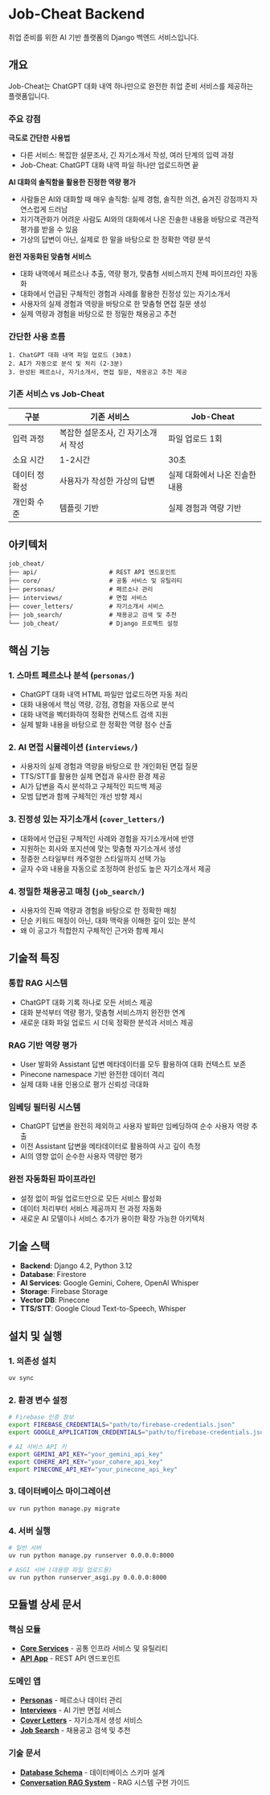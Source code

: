 # Job-Cheat Backend

취업 준비를 위한 AI 기반 플랫폼의 Django 백엔드 서비스입니다.

## 개요

Job-Cheat는 ChatGPT 대화 내역 하나만으로 완전한 취업 준비 서비스를 제공하는 플랫폼입니다.

### 주요 강점

**극도로 간단한 사용법**

- 다른 서비스: 복잡한 설문조사, 긴 자기소개서 작성, 여러 단계의 입력 과정
- Job-Cheat: ChatGPT 대화 내역 파일 하나만 업로드하면 끝

**AI 대화의 솔직함을 활용한 진정한 역량 평가**

- 사람들은 AI와 대화할 때 매우 솔직함: 실제 경험, 솔직한 의견, 숨겨진 강점까지 자연스럽게 드러남
- 자기객관화가 어려운 사람도 AI와의 대화에서 나온 진솔한 내용을 바탕으로 객관적 평가를 받을 수 있음
- 가상의 답변이 아닌, 실제로 한 말을 바탕으로 한 정확한 역량 분석

**완전 자동화된 맞춤형 서비스**

- 대화 내역에서 페르소나 추출, 역량 평가, 맞춤형 서비스까지 전체 파이프라인 자동화
- 대화에서 언급된 구체적인 경험과 사례를 활용한 진정성 있는 자기소개서
- 사용자의 실제 경험과 역량을 바탕으로 한 맞춤형 면접 질문 생성
- 실제 역량과 경험을 바탕으로 한 정밀한 채용공고 추천

### 간단한 사용 흐름

```
1. ChatGPT 대화 내역 파일 업로드 (30초)
2. AI가 자동으로 분석 및 처리 (2-3분)
3. 완성된 페르소나, 자기소개서, 면접 질문, 채용공고 추천 제공
```

### 기존 서비스 vs Job-Cheat

| 구분          | 기존 서비스                         | Job-Cheat                      |
| ------------- | ----------------------------------- | ------------------------------ |
| 입력 과정     | 복잡한 설문조사, 긴 자기소개서 작성 | 파일 업로드 1회                |
| 소요 시간     | 1-2시간                             | 30초                           |
| 데이터 정확성 | 사용자가 작성한 가상의 답변         | 실제 대화에서 나온 진솔한 내용 |
| 개인화 수준   | 템플릿 기반                         | 실제 경험과 역량 기반          |

## 아키텍처

```
job_cheat/
├── api/                    # REST API 엔드포인트
├── core/                   # 공통 서비스 및 유틸리티
├── personas/               # 페르소나 관리
├── interviews/             # 면접 서비스
├── cover_letters/          # 자기소개서 서비스
├── job_search/             # 채용공고 검색 및 추천
└── job_cheat/              # Django 프로젝트 설정
```

## 핵심 기능

### 1. 스마트 페르소나 분석 (`personas/`)

- ChatGPT 대화 내역 HTML 파일만 업로드하면 자동 처리
- 대화 내용에서 핵심 역량, 강점, 경험을 자동으로 분석
- 대화 내역을 벡터화하여 정확한 컨텍스트 검색 지원
- 실제 발화 내용을 바탕으로 한 정확한 역량 점수 산출

### 2. AI 면접 시뮬레이션 (`interviews/`)

- 사용자의 실제 경험과 역량을 바탕으로 한 개인화된 면접 질문
- TTS/STT를 활용한 실제 면접과 유사한 환경 제공
- AI가 답변을 즉시 분석하고 구체적인 피드백 제공
- 모범 답변과 함께 구체적인 개선 방향 제시

### 3. 진정성 있는 자기소개서 (`cover_letters/`)

- 대화에서 언급된 구체적인 사례와 경험을 자기소개서에 반영
- 지원하는 회사와 포지션에 맞는 맞춤형 자기소개서 생성
- 정중한 스타일부터 캐주얼한 스타일까지 선택 가능
- 글자 수와 내용을 자동으로 조정하여 완성도 높은 자기소개서 제공

### 4. 정밀한 채용공고 매칭 (`job_search/`)

- 사용자의 진짜 역량과 경험을 바탕으로 한 정확한 매칭
- 단순 키워드 매칭이 아닌, 대화 맥락을 이해한 깊이 있는 분석
- 왜 이 공고가 적합한지 구체적인 근거와 함께 제시

## 기술적 특징

### 통합 RAG 시스템

- ChatGPT 대화 기록 하나로 모든 서비스 제공
- 대화 분석부터 역량 평가, 맞춤형 서비스까지 완전한 연계
- 새로운 대화 파일 업로드 시 더욱 정확한 분석과 서비스 제공

### RAG 기반 역량 평가

- User 발화와 Assistant 답변 메타데이터를 모두 활용하여 대화 컨텍스트 보존
- Pinecone namespace 기반 완전한 데이터 격리
- 실제 대화 내용 인용으로 평가 신뢰성 극대화

### 임베딩 필터링 시스템

- ChatGPT 답변을 완전히 제외하고 사용자 발화만 임베딩하여 순수 사용자 역량 추출
- 이전 Assistant 답변을 메타데이터로 활용하여 사고 깊이 측정
- AI의 영향 없이 순수한 사용자 역량만 평가

### 완전 자동화된 파이프라인

- 설정 없이 파일 업로드만으로 모든 서비스 활성화
- 데이터 처리부터 서비스 제공까지 전 과정 자동화
- 새로운 AI 모델이나 서비스 추가가 용이한 확장 가능한 아키텍처

## 기술 스택

- **Backend**: Django 4.2, Python 3.12
- **Database**: Firestore
- **AI Services**: Google Gemini, Cohere, OpenAI Whisper
- **Storage**: Firebase Storage
- **Vector DB**: Pinecone
- **TTS/STT**: Google Cloud Text-to-Speech, Whisper

## 설치 및 실행

### 1. 의존성 설치

```bash
uv sync
```

### 2. 환경 변수 설정

```bash
# Firebase 인증 정보
export FIREBASE_CREDENTIALS="path/to/firebase-credentials.json"
export GOOGLE_APPLICATION_CREDENTIALS="path/to/firebase-credentials.json"

# AI 서비스 API 키
export GEMINI_API_KEY="your_gemini_api_key"
export COHERE_API_KEY="your_cohere_api_key"
export PINECONE_API_KEY="your_pinecone_api_key"
```

### 3. 데이터베이스 마이그레이션

```bash
uv run python manage.py migrate
```

### 4. 서버 실행

```bash
# 일반 서버
uv run python manage.py runserver 0.0.0.0:8000

# ASGI 서버 (대용량 파일 업로드용)
uv run python runserver_asgi.py 0.0.0.0:8000
```

## 모듈별 상세 문서

### 핵심 모듈

- [**Core Services**](job_cheat/core/README_Core_Services.md) - 공통 인프라 서비스 및 유틸리티
- [**API App**](job_cheat/api/README_API_App.md) - REST API 엔드포인트

### 도메인 앱

- [**Personas**](job_cheat/personas/README_Personas_App.md) - 페르소나 데이터 관리
- [**Interviews**](job_cheat/interviews/README_Interviews_App.md) - AI 기반 면접 서비스
- [**Cover Letters**](job_cheat/cover_letters/README_Cover_Letters_App.md) - 자기소개서 생성 서비스
- [**Job Search**](job_cheat/job_search/README_Job_Search_App.md) - 채용공고 검색 및 추천

### 기술 문서

- [**Database Schema**](job_cheat/docs/README_Database_Schema.md) - 데이터베이스 스키마 설계
- [**Conversation RAG System**](job_cheat/core/services/README_Conversation_RAG_System.md) - RAG 시스템 구현 가이드
